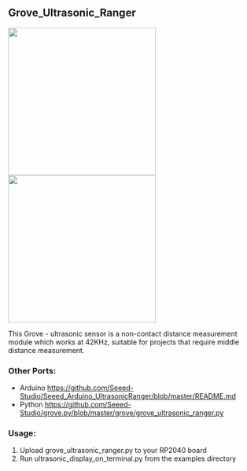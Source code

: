 Grove_Ultrasonic_Ranger
--------------------------------

<img src="https://statics3.seeedstudio.com/seeed/img/2016-09/kIyY21sbC6ct7JYzCWf1mAPs.jpg" width="300"><img src="https://statics3.seeedstudio.com/seeed/img/2016-09/8GLUR8JbFtrFzzISisBuVDey.jpg" width="300">

This Grove - ultrasonic sensor is a non-contact distance measurement module which works at 42KHz, suitable for projects that require middle distance measurement.

### Other Ports:

- Arduino https://github.com/Seeed-Studio/Seeed_Arduino_UltrasonicRanger/blob/master/README.md
- Python https://github.com/Seeed-Studio/grove.py/blob/master/grove/grove_ultrasonic_ranger.py

### Usage:

1. Upload grove_ultrasonic_ranger.py to your RP2040 board
2. Run ultrasonic_display_on_terminal.py from the examples directory
